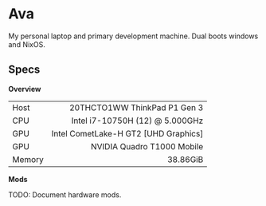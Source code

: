 # Ava

My personal laptop and primary development machine. Dual boots windows and NixOS.

## Specs

**Overview**

|  |  |
|:-|-:|
| Host | 20THCTO1WW ThinkPad P1 Gen 3 |
| CPU | Intel i7-10750H (12) @ 5.000GHz |
| GPU | Intel CometLake-H GT2 [UHD Graphics] |
| GPU | NVIDIA Quadro T1000 Mobile |
| Memory | 38.86GiB |

**Mods**

TODO: Document hardware mods.
